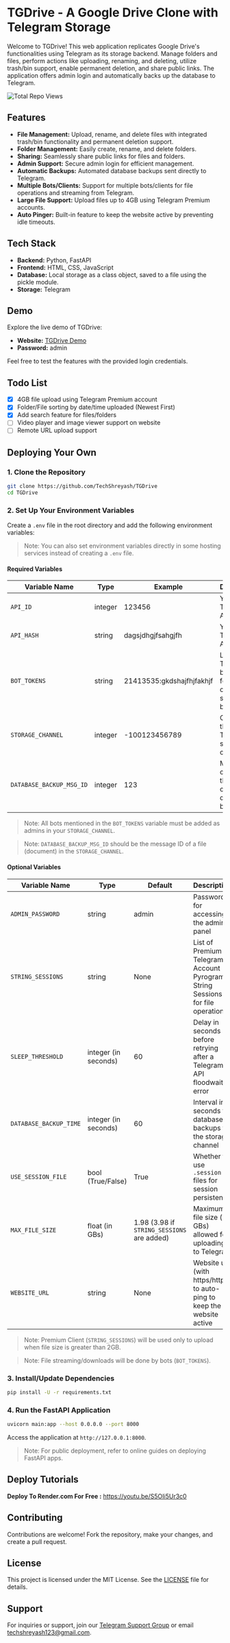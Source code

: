 # TGDrive - A Google Drive Clone with Telegram Storage

Welcome to TGDrive! This web application replicates Google Drive's functionalities using Telegram as its storage backend. Manage folders and files, perform actions like uploading, renaming, and deleting, utilize trash/bin support, enable permanent deletion, and share public links. The application offers admin login and automatically backs up the database to Telegram.

![Total Repo Views](https://stats.techzbots.co/api/views_badge?page=https%3A%2F%2Fgithub.com%2FTechShreyash%2FTGDrive&color1=394066&color2=fd3201&label=Total%20Repo%20Views&counter_type=1)

## Features

- **File Management:** Upload, rename, and delete files with integrated trash/bin functionality and permanent deletion support.
- **Folder Management:** Easily create, rename, and delete folders.
- **Sharing:** Seamlessly share public links for files and folders.
- **Admin Support:** Secure admin login for efficient management.
- **Automatic Backups:** Automated database backups sent directly to Telegram.
- **Multiple Bots/Clients:** Support for multiple bots/clients for file operations and streaming from Telegram.
- **Large File Support:** Upload files up to 4GB using Telegram Premium accounts.
- **Auto Pinger:** Built-in feature to keep the website active by preventing idle timeouts.

## Tech Stack

- **Backend:** Python, FastAPI
- **Frontend:** HTML, CSS, JavaScript
- **Database:** Local storage as a class object, saved to a file using the pickle module.
- **Storage:** Telegram

## Demo

Explore the live demo of TGDrive:

- **Website:** [TGDrive Demo](https://tgdrive.techzbots.co)
- **Password:** admin

Feel free to test the features with the provided login credentials.

## Todo List

- [x] 4GB file upload using Telegram Premium account
- [x] Folder/File sorting by date/time uploaded (Newest First)
- [x] Add search feature for files/folders
- [ ] Video player and image viewer support on website
- [ ] Remote URL upload support

## Deploying Your Own

### 1. Clone the Repository

```bash
git clone https://github.com/TechShreyash/TGDrive
cd TGDrive
```

### 2. Set Up Your Environment Variables

Create a `.env` file in the root directory and add the following environment variables:

> Note: You can also set environment variables directly in some hosting services instead of creating a `.env` file.

#### Required Variables

| Variable Name            | Type    | Example                   | Description                                                          |
| ------------------------ | ------- | ------------------------- | -------------------------------------------------------------------- |
| `API_ID`                 | integer | 123456                    | Your Telegram API ID                                                 |
| `API_HASH`               | string  | dagsjdhgjfsahgjfh         | Your Telegram API Hash                                               |
| `BOT_TOKENS`             | string  | 21413535:gkdshajfhjfakhjf | List of Telegram bot tokens for file operations, separated by commas |
| `STORAGE_CHANNEL`        | integer | -100123456789             | Chat ID of the Telegram storage channel                              |
| `DATABASE_BACKUP_MSG_ID` | integer | 123                       | Message ID of a file in the storage channel for database backups     |

> Note: All bots mentioned in the `BOT_TOKENS` variable must be added as admins in your `STORAGE_CHANNEL`.

> Note: `DATABASE_BACKUP_MSG_ID` should be the message ID of a file (document) in the `STORAGE_CHANNEL`.

#### Optional Variables

| Variable Name          | Type                 | Default                                    | Description                                                                   |
| ---------------------- | -------------------- | ------------------------------------------ | ----------------------------------------------------------------------------- |
| `ADMIN_PASSWORD`       | string               | admin                                      | Password for accessing the admin panel                                        |
| `STRING_SESSIONS`      | string               | None                                       | List of Premium Telegram Account Pyrogram String Sessions for file operations |
| `SLEEP_THRESHOLD`      | integer (in seconds) | 60                                         | Delay in seconds before retrying after a Telegram API floodwait error         |
| `DATABASE_BACKUP_TIME` | integer (in seconds) | 60                                         | Interval in seconds for database backups to the storage channel               |
| `USE_SESSION_FILE`     | bool (True/False)    | True                                       | Whether to use `.session` files for session persistence                       |
| `MAX_FILE_SIZE`        | float (in GBs)       | 1.98 (3.98 if `STRING_SESSIONS` are added) | Maximum file size (in GBs) allowed for uploading to Telegram                  |
| `WEBSITE_URL`          | string               | None                                       | Website url (with https/http) to auto-ping to keep the website active         |

> Note: Premium Client (`STRING_SESSIONS`) will be used only to upload when file size is greater than 2GB.

> Note: File streaming/downloads will be done by bots (`BOT_TOKENS`).

### 3. Install/Update Dependencies

```bash
pip install -U -r requirements.txt
```

### 4. Run the FastAPI Application

```bash
uvicorn main:app --host 0.0.0.0 --port 8000
```

Access the application at `http://127.0.0.1:8000`.

> Note: For public deployment, refer to online guides on deploying FastAPI apps.

## Deploy Tutorials

**Deploy To Render.com For Free :** https://youtu.be/S5OIi5Ur3c0

## Contributing

Contributions are welcome! Fork the repository, make your changes, and create a pull request.

## License

This project is licensed under the MIT License. See the [LICENSE](LICENSE) file for details.

## Support

For inquiries or support, join our [Telegram Support Group](https://telegram.me/TechZBots_Support) or email [techshreyash123@gmail.com](mailto:techshreyash123@gmail.com).
